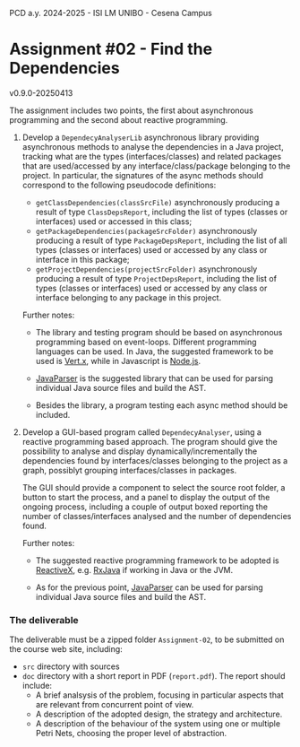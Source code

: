 PCD a.y. 2024-2025 - ISI LM UNIBO - Cesena Campus

# Assignment #02 -  Find the Dependencies

v0.9.0-20250413

The assignment includes two points, the first about asynchronous programming and the second about reactive programming.

1) Develop a `DependecyAnalyserLib` asynchronous library providing asynchronous methods to analyse the dependencies in a Java project, tracking what are the types (interfaces/classes) and related packages that are used/accessed by any interface/class/package belonging to the project. In particular, the signatures of the async methods should correspond to the following pseudocode definitions:  
    - `getClassDependencies(classSrcFile)` asynchronously  producing a result of type `ClassDepsReport`, including the list of types (classes or interfaces) used or accessed in this class; 
    - `getPackageDependencies(packageSrcFolder)` asynchronously  producing a result of type `PackageDepsReport`, including the list of all types (classes or interfaces) used or accessed by any class or interface in this package;   
    - `getProjectDependencies(projectSrcFolder)` asynchronously producing a result of type `ProjectDepsReport`, including the list of types (classes or interfaces) used or accessed by any class or interface belonging to any package in this project.

	Further notes:
  
	- The library and testing program should be based on asynchronous programming based on event-loops. Different programming languages can be used. In Java, the suggested framework to be used is [Vert.x](https://vertx.io/), while in Javascript is [Node.js](https://node.js).
     
	- [JavaParser](https://javaparser.org/) is the suggested library that can be used for parsing individual Java source files and build the AST.

    - Besides the library, a program testing each async method should be included. 
       

2) Develop a GUI-based program called `DependecyAnalyser`, using a reactive programming based approach. The program should give the possibility to analyse and display dynamically/incrementally the dependencies found by interfaces/classes belonging to the project as a graph, possiblyt grouping interfaces/classes in packages.

    The GUI should provide a component to select the source root folder, a button to start the process, and a panel to display the output of the ongoing process, including a couple of output boxed reporting the number of classes/interfaces analysed and the number of dependencies found.

	Further notes:
  
	- The suggested reactive programming framework to be adopted is [ReactiveX](https://reactivex.io/), e.g. [RxJava](https://github.com/ReactiveX/RxJava) if working in Java or the JVM.

	- As for the previous point, [JavaParser](https://javaparser.org/) can be used for parsing individual Java source files and build the AST.
 

### The deliverable

The deliverable must be a zipped folder `Assignment-02`, to be submitted on the course web site, including:  
- `src` directory with sources
- `doc` directory with a short report in PDF (`report.pdf`). The report should include:
	- A brief analsysis of the problem, focusing in particular aspects that are relevant from concurrent point of view.
	- A description of the adopted design, the strategy and architecture.
	- A description of the behaviour of the system using one or multiple Petri Nets, choosing the proper level of abstraction.

